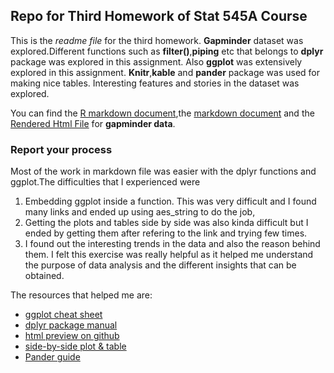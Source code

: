 ## Repo for Third Homework of Stat 545A Course 

This is the *readme file* for the third homework. 
**Gapminder** dataset was explored.Different functions such as **filter()**,**piping** etc that belongs to **dplyr** package was explored in this assignment. Also **ggplot** was extensively explored in this assignment. **Knitr**,**kable** and **pander** package was used for making nice tables. Interesting features and stories in the dataset was explored.

You can find the [R markdown document](https://github.com/abishekarun/STAT545-hw-rajendran-arun/blob/master/hw03/hw03_gapminder.Rmd),the [markdown document](https://github.com/abishekarun/STAT545-hw-rajendran-arun/blob/master/hw03/hw03_gapminder.md) and the [Rendered Html 
File](http://htmlpreview.github.com/?https://github.com/abishekarun/STAT545-hw-rajendran-arun/blob/master/hw03/hw03_gapminder.html) for __gapminder data__.

### Report your process

Most of the work in markdown file was easier with the dplyr functions and ggplot.The difficulties that I experienced were
1. Embedding ggplot inside a function. This was very difficult and I found many links and ended up using aes_string to do the job,
2. Getting the plots and tables side by side was also kinda difficult but I ended by getting them after refering to the link and trying few times.
3. I found out the interesting trends in the data and also the reason behind them. I felt this exercise was really helpful as it helped me understand the purpose of data analysis and the different insights that can be obtained.

The resources that helped me are:

+ [ggplot cheat sheet](https://www.rstudio.com/wp-content/uploads/2015/03/ggplot2-cheatsheet.pdf) 
+ [dplyr package manual](https://cran.r-project.org/web/packages/dplyr/dplyr.pdf)
+ [html preview on github](https://stackoverflow.com/questions/8446218/how-to-see-an-html-page-on-github-as-a-normal-rendered-html-page-to-see-preview)
+ [side-by-side plot & table](https://gist.githubusercontent.com/jennybc/e9e9aba6ba18c72cec26/raw/31f8ea6b3f69dfb1fb473a00772c5b509e51ee42/2015-03-02_plot-next-to-table.rmd)
+ [Pander guide](http://rapporter.github.io/pander/pandoc_table.html)